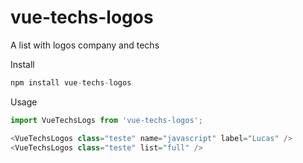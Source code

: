 # vue-techs-logos

A list with logos company and techs

Install
```js
npm install vue-techs-logos
```

Usage
```js
import VueTechsLogs from 'vue-techs-logos';

<VueTechsLogos class="teste" name="javascript" label="Lucas" />
<VueTechsLogos class="teste" list="full" />
```